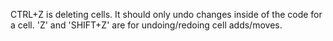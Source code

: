 CTRL+Z is deleting cells. It should only undo changes inside of the code for a cell. 'Z' and 'SHIFT+Z' are for undoing/redoing cell adds/moves.
